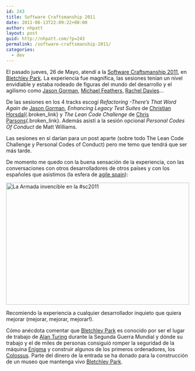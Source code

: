 ```yaml
---
id: 243
title: Software Craftsmanship 2011
date: 2011-06-13T22:09:22+00:00
author: nhpatt
layout: post
guid: http://nhpatt.com/?p=243
permalink: /software-craftsmanship-2011/
categories:
  - dev
---
```

El pasado jueves, 26 de Mayo, atendí a la [Software Craftsmanship 2011](http://www.codemanship.co.uk/softwarecraftsmanship/), en [Bletchley Park](http://www.bletchleypark.org.uk/). La experiencia fue magnífica, las sesiones tenían un nivel envidiable y estaba rodeado de figuras del mundo del desarrollo y el agilismo como [Jason Gorman](https://twitter.com/#!/jasongorman), [Michael Feathers](http://www.objectmentor.com/omTeam/feathers_m.html), [Rachel Davies](http://agilecoach.typepad.com/about.html)&#8230;

De las sesiones en los 4 tracks escogí _Refactoring -There’s That Word Again_ de [Jason Gorman](https://twitter.com/jasongorman), _Enhancing Legacy Test Suites_ de [Christian Horsdal](https://twitter.com/#!/chr_horsdal){.broken_link} y _The Lean Code Challenge_ de [Chris Parsons](https://twitter.com/#!/chrismdp){.broken_link}. Además asistí a la sesión opcional _Personal Codes Of Conduct_ de Matt Williams.

Las sesiones en sí darían para un post aparte (sobre todo The Lean Code Challenge y Personal Codes of Conduct) pero me temo que tendrá que ser más tarde.

De momento me quedo con la buena sensación de la experiencia, con las conversaciones con otros desarrolladores de otros países y con los españoles que asistimos (la esfera de [agile spain](https://twitter.com/agilespain)):

[<img src="http://farm4.static.flickr.com/3511/5768864686_1fc8b9078f.jpg" alt="La Armada invencible en la #sc2011" width="500" height="333" />](http://www.flickr.com/photos/nhpatt/5768864686/ "La Armada invencible en la #sc2011 by nhpatt, on Flickr")

Recomiendo la experiencia a cualquier desarrollador inquieto que quiera mejorar (mejorar, mejorar, mejorar!).

Cómo anécdota comentar que [Bletchley Park](http://www.bletchleypark.org.uk/) es conocido por ser el lugar de trabajo de [Alan Turing](http://en.wikipedia.org/wiki/Alan_turing) durante la Segunda Guerra Mundial y dónde su trabajo y el de miles de personas consiguió romper la seguridad de la máquina [Enigma](http://en.wikipedia.org/wiki/Enigma_machine) y construir algunos de los primeros ordenadores, los [Colossus](http://en.wikipedia.org/wiki/Colossus_computer). Parte del dinero de la entrada se ha donado para la construcción de un museo que mantenga vivo [Bletchley Park](http://www.bletchleypark.org.uk/).

